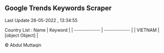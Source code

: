 

## Google Trends Keywords Scraper 
 
Last Update 28-05-2022 , 13:34:55

Country List :
 Name  | Keyword |
| ------------- | ------------- |
| VIETNAM | [object Object] |



© Abdul Muttaqin 
